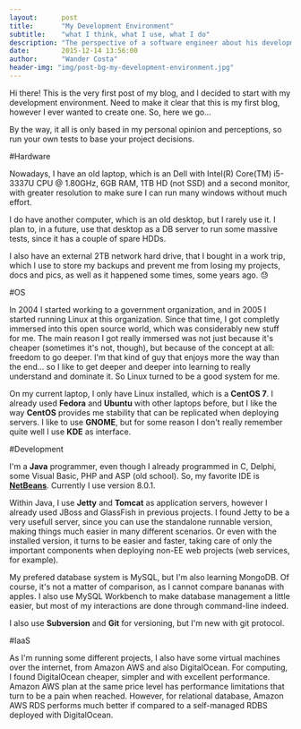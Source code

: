 ```yaml
---
layout:      post
title:       "My Development Environment"
subtitle:    "what I think, what I use, what I do"
description: "The perspective of a software engineer about his development environment."
date:        2015-12-14 13:56:00
author:      "Wander Costa"
header-img: "img/post-bg-my-development-environment.jpg"
---
```


Hi there! This is the very first post of my blog, and I decided to start with my development environment. Need to make it clear that this is my first blog, however I ever wanted to create one. So, here we go...

By the way, it all is only based in my personal opinion and perceptions, so run your own tests to base your project decisions.

#Hardware

Nowadays, I have an old laptop, which is an Dell with Intel(R) Core(TM) i5-3337U CPU @ 1.80GHz, 6GB RAM, 1TB HD (not SSD) and a second monitor, with greater resolution to make sure I can run many windows without much effort.

I do have another computer, which is an old desktop, but I rarely use it. I plan to, in a future, use that desktop as a DB server to run some massive tests, since it has a couple of spare HDDs.

I also have an external 2TB network hard drive, that I bought in a work trip, which I use to store my backups and prevent me from losing my projects, docs and pics, as well as it happened some times, some years ago. :sweat:

#OS

In 2004 I started working to a government organization, and in 2005 I started running Linux at this organization. Since that time, I got completly immersed into this open source world, which was considerably new stuff for me. The main reason I got really immersed was not just because it's cheaper (sometimes it's not, though), but because of the concept at all: freedom to go deeper. I'm that kind of guy that enjoys more the way than the end... so I like to get deeper and deeper into learning to really understand and dominate it. So Linux turned to be a good system for me.

On my current laptop, I only have Linux installed, which is a **CentOS 7**. I already used **Fedora** and **Ubuntu** with other laptops before, but I like the way **CentOS** provides me stability that can be replicated when deploying servers. I like to use **GNOME**, but for some reason I don't really remember quite well I use **KDE** as interface.

#Development

I'm a **Java** programmer, even though I already programmed in C, Delphi, some Visual Basic, PHP and ASP (old school). So, my favorite IDE is **[NetBeans][netbeans]**. Currently I use version 8.0.1.

Within Java, I use **Jetty** and **Tomcat** as application servers, however I already used JBoss and GlassFish in previous projects. I found Jetty to be a very usefull server, since you can use the standalone runnable version, making things much easier in many different scenarios. Or even with the installed version, it turns to be easier and faster, taking care of only the important components when deploying non-EE web projects (web services, for example).

My prefered database system is MySQL, but I'm also learning MongoDB. Of course, it's not a matter of comparison, as I cannot compare bananas with apples. I also use MySQL Workbench to make database management a little easier, but most of my interactions are done through command-line indeed.

I also use **Subversion** and **Git** for versioning, but I'm new with git protocol.

#IaaS

As I'm running some different projects, I also have some virtual machines over the internet, from Amazon AWS and also DigitalOcean. For computing, I found DigitalOcean cheaper, simpler and with excellent performance. Amazon AWS plan at the same price level has performance limitations that turn to be a pain when reached. However, for relational database, Amazon AWS RDS performs much better if compared to a self-managed RDBS deployed with DigitalOcean.

[netbeans]:http://netbeans.org
